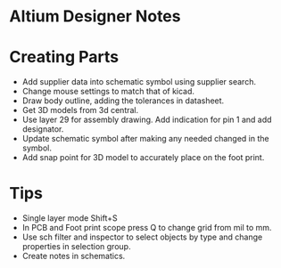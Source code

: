 Altium Designer Notes
=====================

# Creating Parts
 - Add supplier data into schematic symbol using supplier search.
 - Change mouse settings to match that of kicad.
 - Draw body outline, adding the tolerances in datasheet.
 - Get 3D models from 3d central.
 -  Use layer 29 for assembly drawing. Add indication for pin 1 and add designator.
 - Update schematic symbol after making any needed changed in the symbol.
 - Add snap point for 3D model to accurately place on the foot print.

# Tips
- Single layer mode Shift+S
- In PCB and Foot print scope press Q to change grid from mil to mm.
- Use sch filter and inspector to select objects by type and change properties in selection group.
- Create notes in schematics.